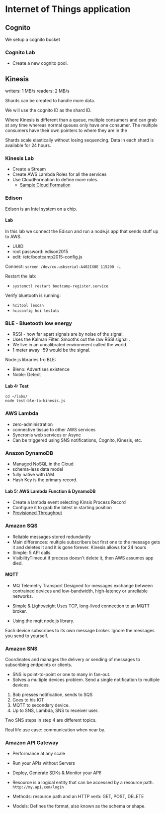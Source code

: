 # Internet of Things application

## Cognito

We setup a cognito bucket 

### Cognito Lab

* Create a new cognito pool. 


## Kinesis

writers: 1 MB/s
readers: 2 MB/s

Shards can be created to handle more data.  

We will use the cognito ID as the shard ID. 

Where Kinesis is different than a queue, multiple consumers and can
grab at any time whereas normal queues only have one consumer.  The 
multiple consumers have their own pointers to where they are in the 

Shards scale elastically without losing sequencing.  Data in each
shard is available for 24 hours. 

### Kinesis Lab

* Create a Stream
* Create AWS Lambda Roles for all the services 
* Use CloudFormation to define more roles. 
  * [Sample Cloud Formation ](http://bootcamp2015-mobile-iot.s3.amazonaws.com/bundle/Desktop/Bootcamp2015-CognitoAuthenticatedPolicies-CloudFormation.template)

### Edison 

Edison is an Intel system on a chip. 

#### Lab

In this lab we connect the Edison and run a node.js app that sends stuff up to AWS. 
* UUID
* root password:  edison2015
* edit: /etc/bootcamp2015-config.js

Connect: ```screen /dev/cu.usbserial-A402IX8E 115200 -L```

Restart the lab: 
* ```systemctl restart bootcamp-register.service```

Verify bluetooth is running: 


* ```hcitool lescan```
* ```hciconfig hci lestats```



### BLE - Bluetooth low energy

* RSSI - how far apart signals are by noise of the signal. 
* Uses the Kalman Filter. Smooths out the raw RSSI signal . 
* We live in an uncalibrated environment called the world. 
* 1 meter away -59 would be the signal. 

Node.js libraries fro BLE: 
* Bleno: Advertises existence
* Noble: Detect

#### Lab 4: Test

```
cd ~/labs/
node test-ble-to-kinesis.js
```

### AWS Lambda

* zero-administration
* connective tissue to other AWS services
* Syncronis web services or Async
* Can be triggered using SNS notifications, Cognito, Kinesis, etc. 


### Anazon DynamoDB

* Managed NoSQL in the Cloud
* schema-less data model
* fully native with IAM. 
* Hash Key is the primary record.  

#### Lab 5: AWS Lambda Function & DynamoDB

* Create a lambda event selecting Kinsis Process Record
* Configure it to grab the latest in starting position
* [Provisioned Throughput](http://docs.aws.amazon.com/amazondynamodb/latest/developerguide/ProvisionedThroughputIntro.html)

### Amazon SQS

* Reliable messages stored redundantly
* Main differences: multiple subscribers but first one to the message gets it
and deletes it and it is gone forever.  Kinesis allows for 24 hours
* Simple: 5 API calls. 
* VisibilityTimeout if process doesn't delete it, then AWS assumes app died. 

#### MQTT
* MQ Telemetry Transport
  Designed for messages exchange between contrained devices and low-bandwidth, high-latency or unreliable networks.  

* Simple & Lightweight
  Uses TCP, long-lived connection to an MQTT broker.  

* Using the mqtt node.js library. 

Each device subscribes to its own message broker. Ignore the messages you send to yourself. 

### Amazon SNS

Coordinates and manages the delivery or sending of messages to subscribing endpoints or clients. 

* SNS is point-to-point or one to many in fan-out. 
* Solves a multiple devices problem.  Send a single notification to multiple devices. 

1. Bob presses notification, sends to SQS
2. Goes to his IOT
3. MQTT to secondary device. 
4. Up to SNS, Lambda, SNS to receiver user. 

Two SNS steps in step 4 are different topics. 

Real life use case: communication when near by. 

### Amazon API Gateway

* Performance at any scale
* Run your APIs without Servers
* Deploy, Generate  SDKs & Monitor your API!

* Resource is a logical entity that can be accessed by a resource path. ```http://my.api.com/login```
* Methods: resource path and an HTTP verb: GET, POST, DELETE
* Models: Defines the format, also known as the schema or shape. 
